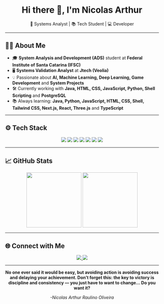 <h1 align="center">Hi there 👋, I'm Nicolas Arthur</h1>

<p align="center">
  🚀 Systems Analyst | 📚 Tech Student | 💻 Developer  
</p>

---

## 👨‍💻 About Me

- 🎓 **System Analysis and Development (ADS)** student at **Federal Institute of Santa Catarina (IFSC)**
- 🖥️ **Systems Validation Analyst** at **Jtech (Veolia)**
- 💡 Passionate about **AI, Machine Learning, Deep Learning, Game Development** and **System Projects**
- 🛠️ Currently working with **Java, HTML, CSS, JavaScript, Python, Shell Scripting** and **PostgreSQL**
- 📚 Always learning: **Java, Python, JavaScript, HTML, CSS, Shell, Tailwind CSS, Next.js, React, Three.js** and **TypeScript**

---

## ⚙️ Tech Stack

<div align="center">
  <img src="https://img.shields.io/badge/Python-3776AB?style=for-the-badge&logo=python&logoColor=white" />
  <img src="https://img.shields.io/badge/Java-007396?style=for-the-badge&logo=java&logoColor=white" />
  <img src="https://img.shields.io/badge/JavaScript-F7DF1E?style=for-the-badge&logo=javascript&logoColor=black" />
  <img src="https://img.shields.io/badge/HTML5-E34F26?style=for-the-badge&logo=html5&logoColor=white" />
  <img src="https://img.shields.io/badge/CSS3-1572B6?style=for-the-badge&logo=css3&logoColor=white" />
  <img src="https://img.shields.io/badge/PostgreSQL-336791?style=for-the-badge&logo=postgresql&logoColor=white" />
  <img src="https://img.shields.io/badge/Shell_Scripting-4EAA25?style=for-the-badge&logo=gnu-bash&logoColor=white" />
</div>

---

## 📈 GitHub Stats

<div align="center">
  <img height="180em" src="https://github-readme-stats.vercel.app/api?username=NicolasArthurDev&theme=dark&show_icons=true&hide_border=false&count_private=true" />
  <img height="180em" src="https://github-readme-stats.vercel.app/api/top-langs/?username=NicolasArthurDev&theme=dark&show_icons=true&hide_border=false&layout=compact" />
</div>

---

## 🌐 Connect with Me

<p align="center">
  <a href="https://www.linkedin.com/in/nicolas-arthur-raulino-oliveira/" target="_blank">
    <img src="https://img.shields.io/badge/LinkedIn-0A66C2?style=for-the-badge&logo=linkedin&logoColor=white" />
  </a>
  <a href="https://github.com/NicolasArthurDev" target="_blank">
    <img src="https://img.shields.io/badge/GitHub-171515?style=for-the-badge&logo=github&logoColor=white" />
  </a>
</p>

---

<p align="center"> <b>No one ever said it would be easy, but avoiding action is avoiding success and delaying your achievement. Don’t forget this: the key to victory is discipline and consistency — you just have to want to change… Do you want it? </b></p>
<p align="center"> <i>-Nicolas Arthur Raulino Oliveira</i> </p>
